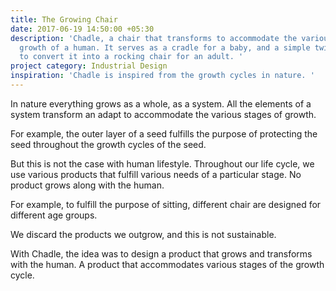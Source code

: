 ```yaml
---
title: The Growing Chair
date: 2017-06-19 14:50:00 +05:30
description: 'Chadle, a chair that transforms to accommodate the various stages of
  growth of a human. It serves as a cradle for a baby, and a simple twist allows you
  to convert it into a rocking chair for an adult. '
project category: Industrial Design
inspiration: 'Chadle is inspired from the growth cycles in nature. '
---
```


In nature everything grows as a whole, as a system. All the elements of a system transform an adapt to accommodate the various stages of growth.

For example, the outer layer of a seed fulfills the purpose of protecting the seed throughout the growth cycles of the seed. 

But this is not the case with human lifestyle. Throughout our life cycle, we use various products that fulfill various needs of a particular stage. No product grows along with the human. 

For example, to fulfill the purpose of sitting, different chair are designed for different age groups.

We discard the products we outgrow, and this is not sustainable.

With Chadle, the idea was to design a product that grows and transforms with the human. A product that accommodates various stages of the growth cycle. 